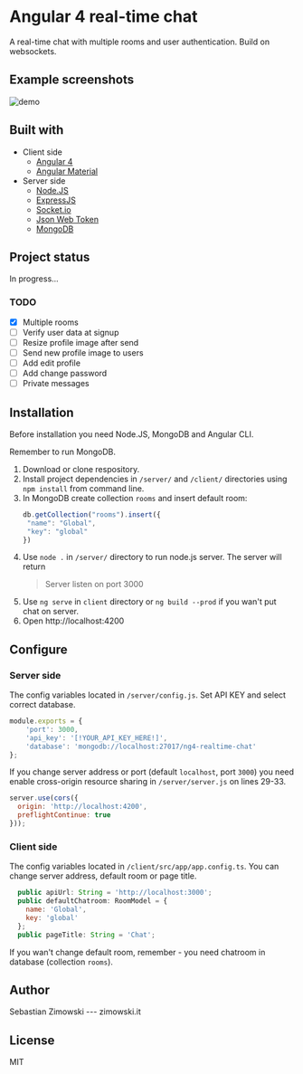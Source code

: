 # Angular 4 real-time chat
A real-time chat with multiple rooms and user authentication. Build on websockets.

## Example screenshots
![demo](https://user-images.githubusercontent.com/23633235/30330761-3c567000-97d6-11e7-9d9e-a9f919f228b4.gif)

## Built with
* Client side
  * [Angular 4](https://angular.io)
  * [Angular Material](https://material.angular.io)
* Server side
  * [Node.JS](http://nodejs.org)
  * [ExpressJS](https://github.com/expressjs/express)
  * [Socket.io](https://github.com/socketio/socket.io)
  * [Json Web Token](https://www.npmjs.com/package/jsonwebtoken)
  * [MongoDB](https://github.com/mongodb/mongo)

## Project status
In progress...
### TODO
- [x] Multiple rooms
- [ ] Verify user data at signup
- [ ] Resize profile image after send
- [ ] Send new profile image to users
- [ ] Add edit profile
- [ ] Add change password
- [ ] Private messages

## Installation
Before installation you need Node.JS, MongoDB and Angular CLI.

Remember to run MongoDB.

1. Download or clone respository.
2. Install project dependencies in `/server/` and `/client/` directories using `npm install` from command line.
3. In MongoDB create collection `rooms` and insert default room:
   ```JavaScript
   db.getCollection("rooms").insert({
    "name": "Global",
    "key": "global"
   })
   ```
3. Use `node .` in `/server/` directory to run node.js server. The server will return
   > Server listen on port 3000
3. Use `ng serve` in `client` directory or `ng build --prod` if you wan't put chat on server.
4. Open http://localhost:4200

## Configure

### Server side
The config variables located in `/server/config.js`. Set API KEY and select correct database.
```JavaScript
module.exports = {
    'port': 3000,
    'api_key': '[!YOUR_API_KEY_HERE!]',
    'database': 'mongodb://localhost:27017/ng4-realtime-chat'
};
```
If you change server address or port (default `localhost`, port `3000`) you need enable cross-origin resource sharing in `/server/server.js` on lines 29-33.
```JavaScript
server.use(cors({
  origin: 'http://localhost:4200',
  preflightContinue: true
}));
```

### Client side
The config variables located in `/client/src/app/app.config.ts`.
You can change server address, default room or page title.
```JavaScript
  public apiUrl: String = 'http://localhost:3000';
  public defaultChatroom: RoomModel = {
    name: 'Global',
    key: 'global'
  };
  public pageTitle: String = 'Chat';
```
If you wan't change default room, remember - you need chatroom in database (collection `rooms`).

## Author
Sebastian Zimowski --- zimowski.it

## License
MIT
